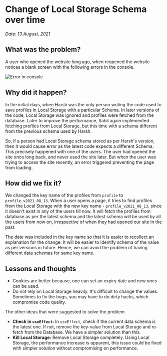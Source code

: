# Change of Local Storage Schema over time

*Date: 13 August, 2021*

## What was the problem?

A user who opened the website long ago, when reopened the website notices a blank screen with the following errors in the console.

![Error in console](https://i.imgur.com/0Zo9Com.png)

## Why did it happen?

In the initial days, when Harsh was the only person writing the code used to save profiles in Local Storage with a particular Schema. In later versions of the code, Local Storage was ignored and profiles were fetched from the database. Later to improve the performance, Sahil again implemented fetching profiles from Local Storage, but this time with a schema  different from the previous schema used by Harsh.

So, if a person had Local Storage schema stored as per Harsh's version, then it would cause error as the latest code expects a different Schema. This precisely happened with one of the users. The user had opened the site once long back, and never used the site later. But when the user was trying to access the site recently, an error triggered preventing the page from loading.


## How did we fix it?

We changed the key name of the profiles from `profile` to `profile_v2021_08_13`. When a user opens a page, it tries to find profiles from the Local Storage with the new key name - `profile_v2021_08_13`, since it doesn't exist in any of the users till now. It will fetch the profiles from database as per the latest schema and the latest schema will be used by all the users from now on, irrespective of when they had opened our site in the past.

The date was included in the key name so that it is easier to recollect an explanation for the change. It will be easier to identify schema of the value as per versions in future. Hence, we can avoid the problem of having different data schemas for same key name.

## Lessons and thoughts

- Cookies are better because, one can set an expiry date and new ones can be used.
- Do not rely on Local Storage heavily. It's difficult to change the values. Sometimes to fix the bugs, you may have to do dirty hacks, which compromise code quality.

The other ideas that were suggested to solve the problem

- **Check in `useEffect`:** In `useEffect`, check if the current data schema is the latest one.  If not, remove the key-value from Local Storage and re-fetch from the Database. We have a simpler solution than this.
- **Kill Local Storage:** Remove Local Storage completely. Using Local Storage, the performance increase is apparent, this issue could be fixed with simpler solution without compromising on performance.
